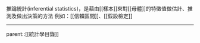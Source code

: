 推論統計(inferential statistics)，是藉由[[樣本]]來對[[母體]]的特徵值做估計、推測及做出決策的方法
例如：[[信賴區間]]、[[假設檢定]]
- - -
parent::[[統計學目錄]]